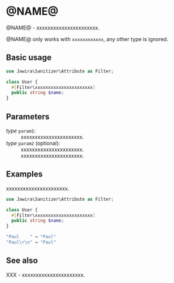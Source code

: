 # @NAME@

@NAME@ - xxxxxxxxxxxxxxxxxxxxxx.

@NAME@ only works with `xxxxxxxxxxxx`, any other type is ignored.

## Basic usage

```php
use Jawira\Sanitizer\Attribute as Filter;

class User {
  #[Filter\xxxxxxxxxxxxxxxxxxxxxx]
  public string $name;
}
```

## Parameters

<dl>
<dt><em>type</em> <code>param1</code>:</dt>
<dd>xxxxxxxxxxxxxxxxxxxxxx.</dd>
<dt><em>type</em> <code>param2</code> (optional):</dt>
<dd>
xxxxxxxxxxxxxxxxxxxxxx.<br>
xxxxxxxxxxxxxxxxxxxxxx.
</dd>
</dl>

## Examples

xxxxxxxxxxxxxxxxxxxxxx.

```php
use Jawira\Sanitizer\Attribute as Filter;

class User {
  #[Filter\xxxxxxxxxxxxxxxxxxxxxx]
  public string $name;
}
```

```php
"Paul    " → "Paul"
"Paul\r\n" → "Paul"
```

## See also

XXX - xxxxxxxxxxxxxxxxxxxxxx.
